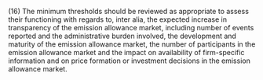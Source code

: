 (16) The minimum thresholds should be reviewed as appropriate to assess their functioning with regards to, inter alia, the expected increase in transparency of the emission allowance market, including number of events reported and the administrative burden involved, the development and maturity of the emission allowance market, the number of participants in the emission allowance market and the impact on availability of firm-specific information and on price formation or investment decisions in the emission allowance market.